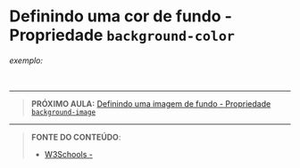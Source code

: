 # Definindo uma cor de fundo - Propriedade `background-color`





###### exemplo:

``` css
```





***

> **PRÓXIMO AULA:** [Definindo uma imagem de fundo - Propriedade `background-image`](../3.2-background-image)

***


> **FONTE DO CONTEÚDO**:
>
> - [W3Schools - ]()
